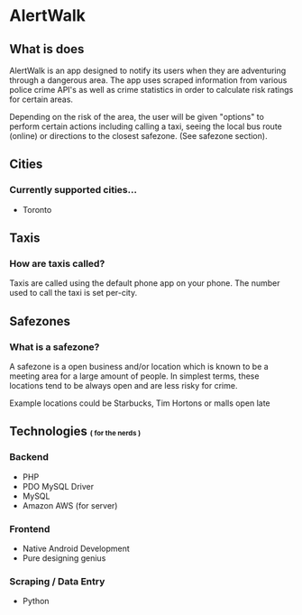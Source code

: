 <h1>AlertWalk</h1>
<h2>What is does</h2>
<p>AlertWalk is an app designed to notify its users when they are adventuring through a dangerous area. The app uses scraped information from various police crime API's as well as crime statistics in order to calculate risk ratings for certain areas.</p>
<p>Depending on the risk of the area, the user will be given "options" to perform certain actions including calling a taxi, seeing the local bus route (online) or directions to the closest safezone. (See safezone section).
<h2>Cities</h2>
<h3>Currently supported cities...</h3>
<ul>
  <li>Toronto</li>
</ul>
<h2>Taxis</h2>
<h3>How are taxis called?</h3>
<p>Taxis are called using the default phone app on your phone. The number used to call the taxi is set per-city.</p>
<h2>Safezones</h2>
<h3>What is a safezone?</h3>
<p>A safezone is a open business and/or location which is known to be a meeting area for a large amount of people. In simplest terms, these locations tend to be always open and are less risky for crime.</p>
<p>Example locations could be Starbucks, Tim Hortons or malls open late</p>
<h2>Technologies <span style="font-size: 12px">( for the nerds )</h2>
<h3>Backend</h3>
<ul>
  <li>PHP</li>
  <li>PDO MySQL Driver</li>
  <li>MySQL</li>
  <li>Amazon AWS (for server)</li>
</ul>
<h3>Frontend</h3>
<ul>
  <li>Native Android Development</li>
  <li>Pure designing genius</li>
</ul>
<h3>Scraping / Data Entry</h3>
<ul>
  <li>Python</li>
</ul>
